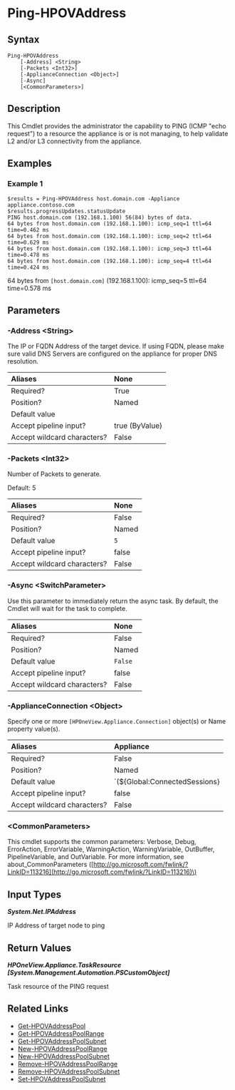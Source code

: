 ﻿---
description: Validate IP Connectivity to resources.
---

# Ping-HPOVAddress

## Syntax

```text
Ping-HPOVAddress
    [-Address] <String>
    [-Packets <Int32>]
    [-ApplianceConnection <Object>]
    [-Async]
    [<CommonParameters>]
```

## Description

This Cmdlet provides the administrator the capability to PING (ICMP "echo request") to a resource the appliance is or is not managing, to help validate L2 and/or L3 connectivity from the appliance.

## Examples

###  Example 1 

```text
$results = Ping-HPOVAddress host.domain.com -Appliance appliance.contoso.com
$results.progressUpdates.statusUpdate
PING host.domain.com (192.168.1.100) 56(84) bytes of data.
64 bytes from host.domain.com (192.168.1.100): icmp_seq=1 ttl=64 time=0.462 ms
64 bytes from host.domain.com (192.168.1.100): icmp_seq=2 ttl=64 time=0.629 ms
64 bytes from host.domain.com (192.168.1.100): icmp_seq=3 ttl=64 time=0.478 ms
64 bytes from host.domain.com (192.168.1.100): icmp_seq=4 ttl=64 time=0.424 ms
```

64 bytes from `[host.domain.com]` (192.168.1.100): icmp_seq=5 ttl=64 time=0.578 ms

## Parameters

### -Address &lt;String&gt;

The IP or FQDN Address of the target device.  If using FQDN, please make sure valid DNS Servers are configured on the appliance for proper DNS resolution.

| Aliases | None |
| :--- | :--- |
| Required? | True |
| Position? | Named |
| Default value |  |
| Accept pipeline input? | true (ByValue) |
| Accept wildcard characters? | False |

### -Packets &lt;Int32&gt;

Number of Packets to generate.

Default: 5

| Aliases | None |
| :--- | :--- |
| Required? | False |
| Position? | Named |
| Default value | `5` |
| Accept pipeline input? | false |
| Accept wildcard characters? | False |

### -Async &lt;SwitchParameter&gt;

Use this parameter to immediately return the async task.  By default, the Cmdlet will wait for the task to complete.

| Aliases | None |
| :--- | :--- |
| Required? | False |
| Position? | Named |
| Default value | `False` |
| Accept pipeline input? | false |
| Accept wildcard characters? | False |

### -ApplianceConnection &lt;Object&gt;

Specify one or more `[HPOneView.Appliance.Connection]` object(s) or Name property value(s).

| Aliases | Appliance |
| :--- | :--- |
| Required? | False |
| Position? | Named |
| Default value | `(${Global:ConnectedSessions} | ? Default)` |
| Accept pipeline input? | false |
| Accept wildcard characters? | False |

### &lt;CommonParameters&gt;

This cmdlet supports the common parameters: Verbose, Debug, ErrorAction, ErrorVariable, WarningAction, WarningVariable, OutBuffer, PipelineVariable, and OutVariable. For more information, see about\_CommonParameters \([http://go.microsoft.com/fwlink/?LinkID=113216](http://go.microsoft.com/fwlink/?LinkID=113216)\)

## Input Types

_**System.Net.IPAddress**_

IP Address of target node to ping

## Return Values

_**HPOneView.Appliance.TaskResource [System.Management.Automation.PSCustomObject]**_

Task resource of the PING request

## Related Links

* [Get-HPOVAddressPool](get-hpovaddresspool.md)
* [Get-HPOVAddressPoolRange](get-hpovaddresspoolrange.md)
* [Get-HPOVAddressPoolSubnet](get-hpovaddresspoolsubnet.md)
* [New-HPOVAddressPoolRange](new-hpovaddresspoolrange.md)
* [New-HPOVAddressPoolSubnet](new-hpovaddresspoolsubnet.md)
* [Remove-HPOVAddressPoolRange](remove-hpovaddresspoolrange.md)
* [Remove-HPOVAddressPoolSubnet](remove-hpovaddresspoolsubnet.md)
* [Set-HPOVAddressPoolSubnet](set-hpovaddresspoolsubnet.md)
